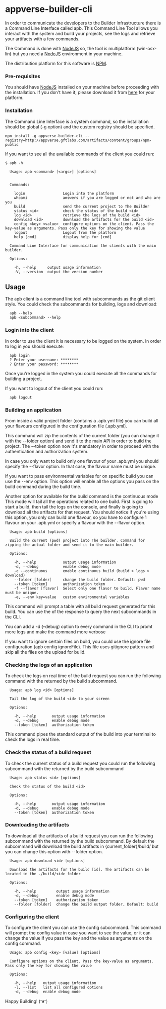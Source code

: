 # appverse-builder-cli

In order to communicate the developers to the Builder Infrastructure there is a Command Line Interface called apb. This Command Line Tool allows you interact with the system and build your projects, see the logs and retrieve your artifacts with a few commands.

The Command is done with [NodeJS](https://nodejs.org/en/) so, the tool is multiplatform (win-osx-lin) but you need a [NodeJS](https://nodejs.org/en/) environment in your machine.

The distribution platform for this software is [NPM](https://www.npmjs.com/).

### Pre-requisites

You should have [NodeJS](https://nodejs.org/en/) installed on your machine before proceeding with the installation. If you don't have it, please download it from [here](https://nodejs.org/en/download/) for your platform.

### Installation

The Command Line Interface is a system command, so the installation should be global (-g option) and the custom registry should be specified.

```
npm install -g appverse-builder-cli --registry=http://appverse.gftlabs.com/artifacts/content/groups/npm-public
```

If you want to see all the available commands of the client you could run:

```
$ apb -h

  Usage: apb <command> [<args>] [options]


  Commands:

    login                 Login into the platform
    whoami                answers if you are logged or not and who are you
    build                 send the current project to The Builder
    status <id>           check the status of the build <id>
    log <id>              retrieve the logs of the build <id>
    download <id>         download the artifacts for the build <id>
    config <key> <value>  configure options on the client. Pass the key-value as arguments. Pass only the key for showing the value
    logout                Logout from the platform
    help [cmd]            display help for [cmd]

  Command Line Interface for communication the clients with the main builder.

  Options:

    -h, --help     output usage information
    -V, --version  output the version number
```

## Usage

The apb client is a command line tool with subcommands as the git client style. You could check the subcommands for building, logs and download:

```
  apb --help
  apb <subcommand> --help
```

### Login into the client

In order to use the client it is necessary to be logged on the system. In order to log in you should execute:

```
  apb login
  ? Enter your username: ********
  ? Enter your password: ********
```

Once you’re logged in the system you could execute all the commands for building a project.

If you want to logout of the client you could run:

```
  apb logout
```

### Building an application

From inside a valid project folder (contains a .apb.yml file) you can build all your flavours configured in the configuration file (.apb.yml).

This command will zip the contents of the current folder (you can change it with the --folder option) and send it to the main API in order to build the project. The --token option now it's mandatory in order to proceed with the authentication and authorization system.

In case you only want to build only one flavour of your .apb.yml you should specify the --flavor option. In that case, the flavour name must be unique.

If you want to pass environmental variables for on specific build you can use the --env option. This option will enable all the options you pass on the build command during the build time.

Another option for available for the build command is the continuous mode This mode will tail all the operations related to one build. First is going to start a build, then tail the logs on the console, and finally is going to download all the artifacts for that request. You should notice if you're using this option, you only can build one flavour, so you have to configure 1 flavour on your .apb.yml or specify a flavour with the --flavor option.

```
  Usage: apb build [options]

  Build the current (pwd) project into The builder. Command for zipping the actual folder and send it to the main builder.

  Options:

    -h, --help            output usage information
    -d, --debug           enable debug mode
    -c --continuous       enable continuous build (build > logs > download)
    --folder [folder]     change the build folder. Default: pwd
    --token [token]       authorization token
    -f --flavor [flavor]  Select only one flavor to build. Flavor name must be unique.
    -e, --env key=value   custom environmental variables
```

This command will prompt a table with all build request generated for this build. You can use the <id> of the response to query the next subcommands in the CLI.

You can add a -d (–debug) option to every command in the CLI to promt more logs and make the command more verbose

If you want to ignore certain files on build, you could use the ignore file configuration (apb config ignoreFile). This file uses gitignore pattern and skip all the files on the upload for build.

### Checking the logs of an application

To check the logs on real time of the build request you can run the following command with the <id> returned by the build subcommand.

```
  Usage: apb log <id> [options]

  Tail the log of the build <id> to your screen

  Options:

    -h, --help       output usage information
    -d, --debug      enable debug mode
    --token [token]  authorization token
```

This command pipes the standard output of the build into your terminal to check the logs in real time.

### Check the status of a build request

To check the current status of a build request you could run the following subcommand with the <id> returned by the build subcommand

```
  Usage: apb status <id> [options]

  Check the status of the build <id>

  Options:

    -h, --help       output usage information
    -d, --debug      enable debug mode
    --token [token]  authorization token
```

### Downloading the artifacts

To download all the artifacts of a build request you can run the following subcommand with the <id> returned by the build subcommand. By default the subcommand will download the build artifacts in {current_folder}/build/ <id> but you can change this option with --folder option.

```
  Usage: apb download <id> [options]

  Download the artifacts for the build [id]. The artifacts can be located in the ./build/<id> folder

  Options:

    -h, --help         output usage information
    -d, --debug        enable debug mode
    --token [token]    authorization token
    --folder [folder]  change the build output folder. Default: build
```

### Configuring the client

To configure the client you can use the config subcommand. This command will prompt the config value in case you want to see the value, or it can change the value if you pass the key and the value as arguments on the config command.

```
  Usage: apb config <key> [value] [options]

  Configure options on the client. Pass the key-value as arguments. Pass only the key for showing the value

  Options:

    -h, --help   output usage information
    -l, --list   list all configured options
    -d, --debug  enable debug mode
```

Happy Building! (ᵔᴥᵔ)
